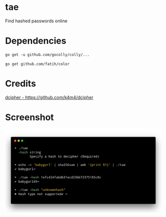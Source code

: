 # tae
Find hashed passwords online

# Dependencies
```
go get -u github.com/gocolly/colly/...
```

```
go get github.com/fatih/color
```

# Credits
[dcipher - https://github.com/k4m4/dcipher ](https://github.com/k4m4/dcipher)

# Screenshot
![ss](https://github.com/zerdnem/tae/blob/master/carbon.png)
